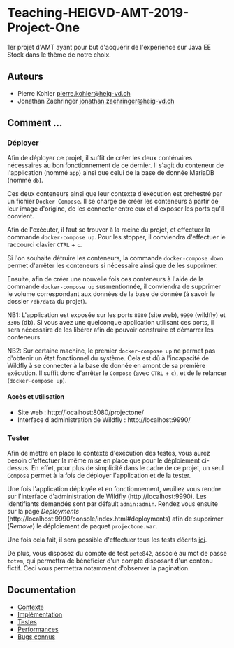 # Teaching-HEIGVD-AMT-2019-Project-One

1er projet d'AMT ayant pour but d'acquérir de l'expérience sur Java EE Stock dans le thème de notre choix.

## Auteurs

- Pierre Kohler <pierre.kohler@heig-vd.ch>
- Jonathan Zaehringer <jonathan.zaehringer@heig-vd.ch>

## Comment ...

### Déployer

Afin de déployer ce projet, il suffit de créer les deux conténaires nécessaires au bon fonctionnement de ce dernier.
Il s'agit du conteneur de l'application (nommé `app`) ainsi que celui de la base de donnée MariaDB (nommé `db`).

Ces deux conteneurs ainsi que leur contexte d'exécution est orchestré par un fichier `Docker Compose`.
Il se charge de créer les conteneurs à partir de leur image d'origine, de les connecter entre eux et d'exposer les ports qu'il convient.

Afin de l'exécuter, il faut se trouver à la racine du projet, et effectuer la commande `docker-compose up`.
Pour les stopper, il conviendra d'effectuer le raccourci clavier `CTRL` + `c`.

Si l'on souhaite détruire les conteneurs, la commande `docker-compose down` permet d'arrêter les conteneurs si nécessaire ainsi que de les supprimer.

Ensuite, afin de créer une nouvelle fois ces conteneurs à l'aide de la commande `docker-compose up` susmentionnée, il conviendra de supprimer le volume correspondant aux données de la base de donnée (à savoir le dossier `/db/data` du projet).

NB1: L'application est exposée sur les ports `8080` (site web), `9990` (wildfly) et `3306` (db).
Si vous avez une quelconque application utilisant ces ports, il sera nécessaire de les libérer afin de pouvoir construire et démarrer les conteneurs

NB2: Sur certaine machine, le premier `docker-compose up` ne permet pas d'obtenir un état fonctionnel du système.
Cela est dû à l'incapacité de Wildfly à se connecter à la base de donnée en amont de sa première exécution.
Il suffit donc d'arrêter le `Compose` (avec `CTRL` + `c`), et de le relancer (`docker-compose up`).

#### Accès et utilisation

- Site web : http://localhost:8080/projectone/
- Interface d'administration de Wildfly : http://localhost:9990/

### Tester

Afin de mettre en place le contexte d'exécution des testes, vous aurez besoin d'effectuer la même mise en place que pour le déploiement ci-dessus.
En effet, pour plus de simplicité dans le cadre de ce projet, un seul `Compose` permet à la fois de déployer l'application et de la tester.

Une fois l'application déployée et en fonctionnement, veuillez vous rendre sur l'interface d'administration de Wildfly (http://localhost:9990).
Les identifiants demandés sont par défault `admin:admin`.
Rendez vous ensuite sur la page *Deployments* (http://localhost:9990/console/index.html#deployments) afin de supprimer (*Remove*) le déploiement de paquet `projectone.war`.

Une fois cela fait, il sera possible d'effectuer tous les tests décrits [ici](docs/testes.md).

De plus, vous disposez du compte de test `pete842`, associé au mot de passe `totem`, qui permettra de bénéficier d'un compte disposant d'un contenu fictif.
Ceci vous permettra notamment d'observer la pagination.

## Documentation

- [Contexte](docs/context.md)
- [Implémentation](docs/implement.md)
- [Testes](docs/testes.md)
- [Performances](docs/performance.md)
- [Bugs connus](docs/bugs.md)

